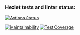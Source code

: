 ### Hexlet tests and linter status:
[![Actions Status](https://github.com/AlexandraKoroleva/frontend-project-44/actions/workflows/hexlet-check.yml/badge.svg)](https://github.com/AlexandraKoroleva/frontend-project-44/actions)

[![Maintainability](https://api.codeclimate.com/v1/badges/8bcb46feb93fc81895a8/maintainability)](https://codeclimate.com/github/AlexandraKoroleva/frontend-project-44/maintainability)
[![Test Coverage](https://api.codeclimate.com/v1/badges/8bcb46feb93fc81895a8/test_coverage)](https://codeclimate.com/github/AlexandraKoroleva/frontend-project-44/test_coverage)